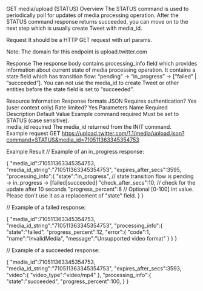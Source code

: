 GET media/upload (STATUS)
Overview
The STATUS command is used to periodically poll for updates of media processing operation. After the STATUS command response returns succeeded, you can move on to the next step which is usually create Tweet with media_id.

Request
It should be a HTTP GET request with url params.

Note: The domain for this endpoint is upload.twitter.com

Response
The response body contains processing_info field which provides information about current state of media processing operation. It contains a state field which has transition flow: “pending” -> “in_progress” -> [“failed” | “succeeded”]. You can not use the media_id to create Tweet or other entities before the state field is set to “succeeded”.

Resource Information
Response formats	JSON
Requires authentication?	Yes (user context only)
Rate limited?	Yes
Parameters
Name	Required	Description	Default Value	Example
command	required	Must be set to STATUS (case sensitive).		
media_id	required	The media_id returned from the INIT command.		
Example request
GET https://upload.twitter.com/1.1/media/upload.json?command=STATUS&media_id=710511363345354753

Example Result
// Example of an in_progress response:

{
  "media_id":710511363345354753,
  "media_id_string":"710511363345354753",
  "expires_after_secs":3595,
  "processing_info":{
    "state":"in_progress", // state transition flow is pending -> in_progress -> [failed|succeeded]
    "check_after_secs":10, // check for the update after 10 seconds
    "progress_percent":8 // Optional [0-100] int value. Please don't use it as a replacement of "state" field.
  }
}

// Example of a failed response:

{
  "media_id":710511363345354753,
  "media_id_string":"710511363345354753",
  "processing_info":{
    "state":"failed",
    "progress_percent":12,
    "error":{
      "code":1,
      "name":"InvalidMedia",
      "message":"Unsupported video format"
    }
  }
}

// Example of a succeeded response:

{
  "media_id":710511363345354753,
  "media_id_string":"710511363345354753",
  "expires_after_secs":3593,
  "video":{
    "video_type":"video/mp4"
  },
  "processing_info":{
    "state":"succeeded",
    "progress_percent":100,
  }
}